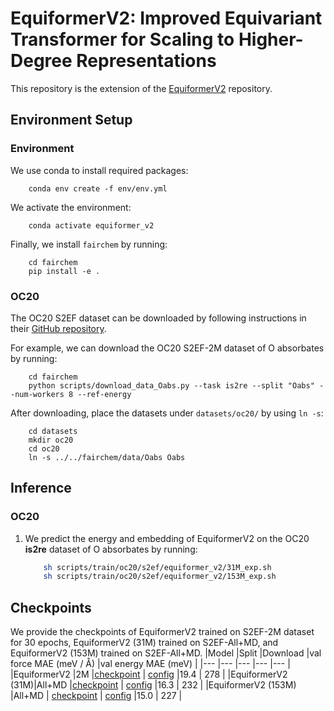 # EquiformerV2: Improved Equivariant Transformer for Scaling to Higher-Degree Representations

This repository is the extension of the [EquiformerV2](https://github.com/atomicarchitects/equiformer) repository.

## Environment Setup ##


### Environment 

We use conda to install required packages:
```
    conda env create -f env/env.yml
```

We activate the environment:
```
    conda activate equiformer_v2
```

Finally, we install `fairchem` by running:
```
    cd fairchem
    pip install -e .
```


### OC20

The OC20 S2EF dataset can be downloaded by following instructions in their [GitHub repository](https://github.com/Open-Catalyst-Project/ocp/blob/5a7738f9aa80b1a9a7e0ca15e33938b4d2557edd/DATASET.md#download-and-preprocess-the-dataset).

For example, we can download the OC20 S2EF-2M dataset of O absorbates by running:
```
    cd fairchem
    python scripts/download_data_Oabs.py --task is2re --split "Oabs" --num-workers 8 --ref-energy
```

After downloading, place the datasets under `datasets/oc20/` by using `ln -s`:
```
    cd datasets
    mkdir oc20
    cd oc20
    ln -s ../../fairchem/data/Oabs Oabs
```


## Inference ##


### OC20

1. We predict the energy and embedding of EquiformerV2 on the OC20 **is2re** dataset of O absorbates by running:
    
    ```bash
        sh scripts/train/oc20/s2ef/equiformer_v2/31M_exp.sh
        sh scripts/train/oc20/s2ef/equiformer_v2/153M_exp.sh
    ```

## Checkpoints ##

We provide the checkpoints of EquiformerV2 trained on S2EF-2M dataset for 30 epochs, EquiformerV2 (31M) trained on S2EF-All+MD, and EquiformerV2 (153M) trained on S2EF-All+MD.
|Model	|Split	|Download	|val force MAE (meV / Å) |val energy MAE (meV) |
|---	|---	|---	|---	|---	| 
|EquiformerV2	|2M	|[checkpoint](https://dl.fbaipublicfiles.com/opencatalystproject/models/2023_06/oc20/s2ef/eq2_83M_2M.pt) \| [config](oc20/configs/s2ef/2M/equiformer_v2/equiformer_v2_N@12_L@6_M@2_epochs@30.yml)	|19.4 | 278 |
|EquiformerV2 (31M)|All+MD |[checkpoint](https://dl.fbaipublicfiles.com/opencatalystproject/models/2023_06/oc20/s2ef/eq2_31M_ec4_allmd.pt) \| [config](oc20/configs/s2ef/all_md/equiformer_v2/equiformer_v2_N@8_L@4_M@2_31M.yml) |16.3 | 232 |
|EquiformerV2 (153M) |All+MD | [checkpoint](https://dl.fbaipublicfiles.com/opencatalystproject/models/2023_06/oc20/s2ef/eq2_153M_ec4_allmd.pt) \| [config](oc20/configs/s2ef/all_md/equiformer_v2/equiformer_v2_N@20_L@6_M@3_153M.yml) |15.0 | 227 |

